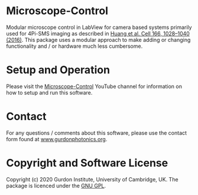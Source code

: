 # Microscope-Control
Modular microscope control in LabView for camera based systems primarily used for 4Pi-SMS imaging as described in [Huang et al. Cell 166, 1028–1040 (2016)](http://dx.doi.org/10.1016/j.cell.2016.06.016). This package uses a modular approach to make adding or changing functionality and / or hardware much less cumbersome.

# Setup and Operation
Please visit the [Microscope-Control](http://www.youtube.com/channel/UC7R7VayC6sGIrlphbH7pn‐w/) YouTube channel for information on how to setup and run this software.

# Contact
For any questions / comments about this software, please use the contact form found at www.gurdonphotonics.org.

# Copyright and Software License
Copyright (c) 2020 Gurdon Institute, University of Cambridge, UK.
The package is licenced under the [GNU GPL](https://www.gnu.org/licenses/).
